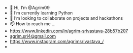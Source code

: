 - 👋 Hi, I’m @Agrim09
- 🌱 I’m currently learning Python
- 💞️ I’m looking to collaborate on projects and hackathons
- 📫 How to reach me ...
- https://www.linkedin.com/in/agrim-srivastava-28b57b207
- agrim.sri4@gmail.com
- https://www.instagram.com/agrimsrivastava_/
- 
